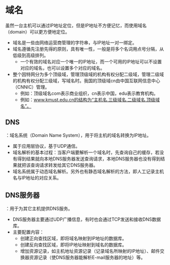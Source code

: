 # 域名

虽然一台主机可以通过IP地址定位，但是IP地址不方便记忆，而使用域名（domain）可以更方便地定位。
- 域名是一些由网络运营商管理的字符串，与IP地址一对一绑定。
- 域名遵循先注册先得的原则，具有唯一性，一般是将多个名词用点号分隔，从低级到高级排列。
  - 一个有效的域名对应一个唯一的IP地址，而一个可用的IP地址可以不设置对应的域名，也可以设置多个对应的域名。
- 整个因特网分为多个顶级域，管理顶级域的机构有权分配二级域，管理二级域的机构有权分配三级域，写域名时。我国的顶级域cn由中国互联网信息中心（CNNIC）管理。
  - 例如：顶级域名com表示商业组织，cn表示中国，edu表示教育机构。
  - 例如：www.kmust.edu.cn的结构为“主机名.三级域名.二级域名.顶级域名”。

## DNS

：域名系统（Domain Name System），用于将主机的域名转换为IP地址。
- 属于应用层协议，基于UDP通信。
- 域名解析的基本过程：当客户端要解析一个域名时，先查询自己的缓存，若没有得到结果就向本地DNS服务器发送查询请求，本地DNS服务器也没有得到结果就把该查询请求转发给其它DNS服务器。
- 域名系统属于动态域名解析。另外也有静态域名解析的方法，即人工记录主机名与IP地址的对应关系。

## DNS服务器

：用于为其它主机提供DNS服务。
- DNS服务器主要通过UDP广播信息，有时也会通过TCP发送和接收DNS数据库。
- 主要配置内容：
  - 创建正向查找区域，即将域名映射到IP地址的数据库。
  - 创建反向查找区域，即将IP地址映射到域名的数据库。
  - 增加资源记录，如主机地址资源记录（记录域名所映射的IP地址）、邮件交换器资源记录（使DNS服务器能解析E-mail服务器的地址）等。
